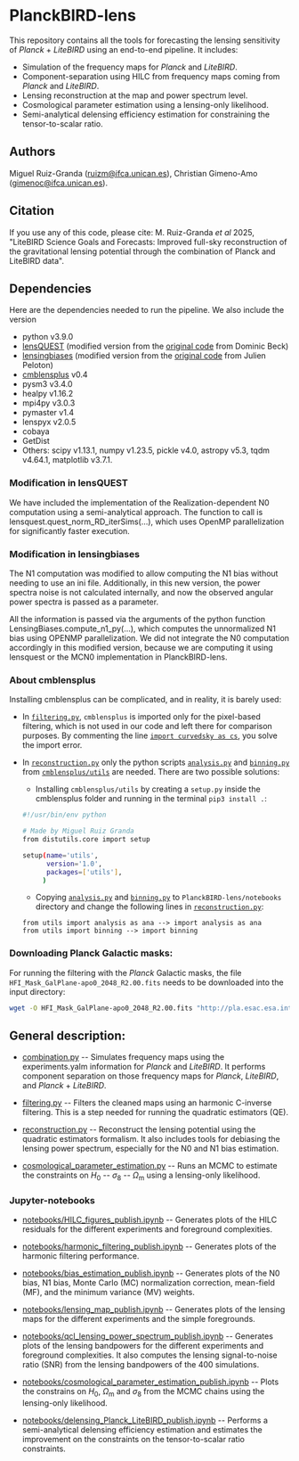 # PlanckBIRD-lens

This repository contains all the tools for forecasting the lensing sensitivity of *Planck* + *LiteBIRD* using an end-to-end pipeline. It includes:

* Simulation of the frequency maps for *Planck* and *LiteBIRD*.
* Component-separation using HILC from frequency maps coming from *Planck* and *LiteBIRD*.
* Lensing reconstruction at the map and power spectrum level.
* Cosmological parameter estimation using a lensing-only likelihood.
* Semi-analytical delensing efficiency estimation for constraining the tensor-to-scalar ratio.

## Authors

Miguel Ruiz-Granda (ruizm@ifca.unican.es), Christian Gimeno-Amo (gimenoc@ifca.unican.es).

## Citation

If you use any of this code, please cite: M. Ruiz-Granda *et al* 2025, "LiteBIRD Science Goals and Forecasts: Improved full-sky reconstruction of the gravitational lensing potential through the combination of Planck and LiteBIRD data".

## Dependencies

Here are the dependencies needed to run the pipeline. We also include the version

* python v3.9.0
* [lensQUEST](https://github.com/miguelrgranda/lensquest) (modified version from the [original code](https://github.com/doicbek/lensquest) from Dominic Beck)
* [lensingbiases](https://github.com/miguelrgranda/lensingbiases) (modified version from the [original code](https://github.com/JulienPeloton/lensingbiases) from Julien Peloton) 
* [cmblensplus](https://github.com/toshiyan/cmblensplus) v0.4
* pysm3 v3.4.0
* healpy v1.16.2
* mpi4py v3.0.3
* pymaster v1.4
* lenspyx v2.0.5
* cobaya
* GetDist
* Others: scipy v1.13.1, numpy v1.23.5, pickle v4.0, astropy v5.3, tqdm v4.64.1, matplotlib v3.7.1.
	
### Modification in lensQUEST

We have included the implementation of the Realization-dependent N0 computation using a semi-analytical approach. The function to call is lensquest.quest_norm_RD_iterSims(...), which uses OpenMP parallelization for significantly faster execution.

### Modification in lensingbiases

The N1 computation was modified to allow computing the N1 bias without needing to use an ini file. Additionally, in this new version, the power spectra noise is not calculated internally, and now the observed angular power spectra is passed as a parameter. 

All the information is passed via the arguments of the python function LensingBiases.compute_n1_py(...), which computes the unnormalized N1 bias using OPENMP parallelization. We did not integrate the N0 computation accordingly in this modified version, because we are computing it using lensquest or the MCN0 implementation in PlanckBIRD-lens.

### About cmblensplus

Installing cmblensplus can be complicated, and in reality, it is barely used:

* In [``filtering.py``](filtering.py), ``cmblensplus`` is imported only for the pixel-based filtering, which is not used in our code and left there for comparison purposes. By commenting the line [``import curvedsky as cs``](filtering.py#L27), you solve the import error. 

* In [``reconstruction.py``](reconstruction.py) only the python scripts [``analysis.py``](https://github.com/toshiyan/cmblensplus/blob/master/utils/analysis.py) and [``binning.py``](https://github.com/toshiyan/cmblensplus/blob/master/utils/binning.py) from [``cmblensplus/utils``](https://github.com/toshiyan/cmblensplus/tree/master/utils) are needed. There are two possible solutions:
	*  Installing ``cmblensplus/utils`` by creating a ``setup.py`` inside the cmblensplus folder and running in the terminal ``pip3 install .``:
 	```bash
  	#!/usr/bin/env python

	# Made by Miguel Ruiz Granda
	from distutils.core import setup
	
	setup(name='utils',
	      version='1.0',
	      packages=['utils'],
	     )
  	```
 	*    Copying [``analysis.py``](https://github.com/toshiyan/cmblensplus/blob/master/utils/analysis.py) and [``binning.py``](https://github.com/toshiyan/cmblensplus/blob/master/utils/binning.py) to ``PlanckBIRD-lens/notebooks`` directory and change the following lines in [``reconstruction.py``](reconstruction.py#L37):
   	```python3
	from utils import analysis as ana --> import analysis as ana
	from utils import binning --> import binning
### Downloading Planck Galactic masks:

For running the filtering with the *Planck* Galactic masks, the file ``HFI_Mask_GalPlane-apo0_2048_R2.00.fits`` needs to be downloaded into the input directory:

```bash
wget -O HFI_Mask_GalPlane-apo0_2048_R2.00.fits "http://pla.esac.esa.int/pla/aio/product-action?MAP.MAP_ID=HFI_Mask_GalPlane-apo0_2048_R2.00.fits"
```

## General description:
	
* [combination.py](combination.py) -- Simulates frequency maps using the experiments.yalm information for *Planck* and *LiteBIRD*. It performs component separation on those frequency maps for *Planck*, *LiteBIRD*, and *Planck* + *LiteBIRD*.

* [filtering.py](filtering.py) -- Filters the cleaned maps using an harmonic C-inverse filtering. This is a step needed for running the quadratic estimators (QE).

* [reconstruction.py](reconstruction.py) -- Reconstruct the lensing potential using the quadratic estimators formalism. It also includes tools for debiasing the lensing power spectrum, especially for the N0 and N1 bias estimation.

* [cosmological_parameter_estimation.py](cosmological_parameter_estimation) -- Runs an MCMC to estimate the constraints on $H_0$ -- $\sigma_8$ -- $\Omega_\mathrm{m}$ using a lensing-only likelihood.

### Jupyter-notebooks

* [notebooks/HILC_figures_publish.ipynb](notebooks/HILC_figures_publish.ipynb) -- Generates plots of the HILC residuals for the different experiments and foreground complexities.

* [notebooks/harmonic_filtering_publish.ipynb](notebooks/harmonic_filtering_publish.ipynb) -- Generates plots of the harmonic filtering performance.
    
* [notebooks/bias_estimation_publish.ipynb](notebooks/bias_estimation_publish.ipynb) -- Generates plots of the N0 bias, N1 bias, Monte Carlo (MC) normalization correction, mean-field (MF), and the minimum variance (MV) weights.

* [notebooks/lensing_map_publish.ipynb](notebooks/lensing_map_publish.ipynb) -- Generates plots of the lensing maps for the different experiments and the simple foregrounds.

* [notebooks/qcl_lensing_power_spectrum_publish.ipynb](notebooks/qcl_lensing_power_spectrum_publish.ipynb) -- Generates plots of the lensing bandpowers for the different experiments and foreground complexities. It also computes the lensing signal-to-noise ratio (SNR) from the lensing bandpowers of the 400 simulations.

* [notebooks/cosmological_parameter_estimation_publish.ipynb](notebooks/cosmological_parameter_estimation_publish.ipynb) -- Plots the constrains on $H_0$, $\Omega_\mathrm{m}$ and $\sigma_8$ from the MCMC chains using the lensing-only likelihood.
  
* [notebooks/delensing_Planck_LiteBIRD_publish.ipynb](notebooks/delensing_Planck_LiteBIRD_publish.ipynb) -- Performs a semi-analytical delensing efficiency estimation and estimates the improvement on the constraints on the tensor-to-scalar ratio constraints.


